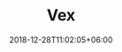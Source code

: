 ---
title: "Vex"
date: 2018-12-28T11:02:05+06:00 
# type don't remove or customize
type : "docs"
---